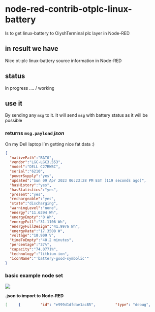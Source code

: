 # node-red-contrib-otplc-linux-battery

  Is to get linux-battery to OiyshTerminal plc layer in Node-RED

## in result we have

  Nice ot-plc linux-battery source information in Node-RED

## status

in progress .... / working

## use it

  By sending any `msg` to it. It will send `msg` with battery status as it will be possible

### returns `msg.payload` _json_

  On my Dell laptop I`m getting nice fat data :)

```json
{
  "nativePath":"BAT0",
  "vendor":"LGC-LGC3.553",
  "model":"DELL C27RW8C",
  "serial":"6210",
  "powerSupply":"yes",
  "updated":"Sun 09 Apr 2023 06:23:28 PM EST (119 seconds ago)",
  "hasHistory":"yes",
  "hasStatistics":"yes",
  "present":"yes",
  "rechargeable":"yes",
  "state":"discharging",
  "warningLevel":"none",
  "energy":"11.6394 Wh",
  "energyEmpty":"0 Wh",
  "energyFull":"31.1106 Wh",
  "energyFullDesign":"41.9976 Wh",
  "energyRate":"17.3508 W",
  "voltage":"10.909 V",
  "timeToEmpty":"40.2 minutes",
  "percentage":"37%",
  "capacity":"74.0771%",
  "technology":"lithium-ion",
  "iconName":"'battery-good-symbolic'"
}
```

### basic example node set

![](https://raw.githubusercontent.com/yOyOeK1/oiyshTerminal/main/OTNPM/node-red-contrib-otplc-linux-battery/examples/ss_engineNode.png)

  **.json to import to Node-RED**

```json
[     {         "id": "e999d1dfdae1ac85",         "type": "debug",         "z": "712159aab39493aa",         "name": "linux-battery update [0]",         "active": true,         "tosidebar": true,         "console": false,         "tostatus": true,         "complete": "payload",         "targetType": "msg",         "statusVal": "payload.percentage",         "statusType": "msg",         "x": 680,         "y": 460,         "wires": []     },     {         "id": "9a83d29d898ac372",         "type": "otplcLinuxBattery",         "z": "712159aab39493aa",         "name": "otplc-linux-battery : example [0]",         "location": "exampleLocation",         "batno": "0",         "x": 430,         "y": 480,         "wires": [             [                 "e999d1dfdae1ac85"             ]         ]     },     {         "id": "ecf951595eeb632c",         "type": "comment",         "z": "712159aab39493aa",         "name": "need to set up battery No _int_",         "info": "",         "x": 430,         "y": 420,         "wires": []     },     {         "id": "268cd83d042613bb",         "type": "inject",         "z": "712159aab39493aa",         "name": "read linux-battery",         "props": [             {                 "p": "payload"             },             {                 "p": "topic",                 "vt": "str"             }         ],         "repeat": "",         "crontab": "",         "once": false,         "onceDelay": 0.1,         "topic": "",         "payloadType": "date",         "x": 160,         "y": 480,         "wires": [             [                 "9a83d29d898ac372"             ]         ]     } ]
```
